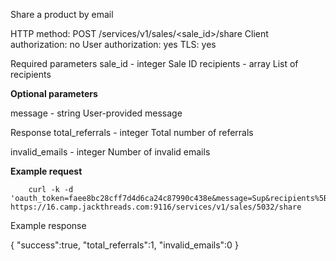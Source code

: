 Share a product by email

HTTP method: POST /services/v1/sales/<sale_id>/share
Client authorization: no
User authorization: yes
TLS: yes

Required parameters
 sale_id  - integer Sale ID
 recipients - array List of recipients


**Optional parameters**

  message - string User-provided message

Response
 total_referrals - integer Total number of referrals

  invalid_emails - integer Number of invalid emails


**Example request**

        curl -k -d 'oauth_token=faee8bc28cff7d4d6ca24c87990c438e&message=Sup&recipients%5B%5D=jacinto%2binv0@thrillist.com' https://16.camp.jackthreads.com:9116/services/v1/sales/5032/share

Example response
        
{
   "success":true,
   "total_referrals":1,
   "invalid_emails":0
}
